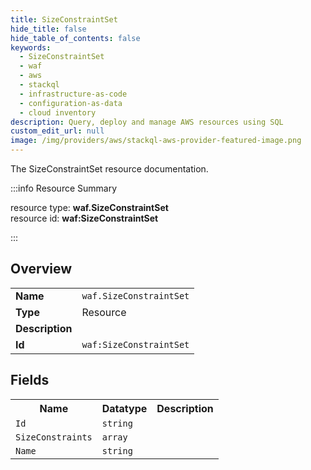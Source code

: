 ```yaml
---
title: SizeConstraintSet
hide_title: false
hide_table_of_contents: false
keywords:
  - SizeConstraintSet
  - waf
  - aws
  - stackql
  - infrastructure-as-code
  - configuration-as-data
  - cloud inventory
description: Query, deploy and manage AWS resources using SQL
custom_edit_url: null
image: /img/providers/aws/stackql-aws-provider-featured-image.png
---
```

The SizeConstraintSet resource documentation.

:::info Resource Summary

<div class="row">
<div class="providerDocColumn">
<span>resource type:&nbsp;<b>waf.SizeConstraintSet</b></span><br />
<span>resource id:&nbsp;<b>waf:SizeConstraintSet</b></span><br />
</div>
</div>

:::

## Overview
<table><tbody>
<tr><td><b>Name</b></td><td><code>waf.SizeConstraintSet</code></td></tr>
<tr><td><b>Type</b></td><td>Resource</td></tr>
<tr><td><b>Description</b></td><td></td></tr>
<tr><td><b>Id</b></td><td><code>waf:SizeConstraintSet</code></td></tr>
</tbody></table>

## Fields
<table><tbody>
<tr><th>Name</th><th>Datatype</th><th>Description</th></tr>
<tr><td><code>Id</code></td><td><code>string</code></td><td></td></tr><tr><td><code>SizeConstraints</code></td><td><code>array</code></td><td></td></tr><tr><td><code>Name</code></td><td><code>string</code></td><td></td></tr>
</tbody></table>
